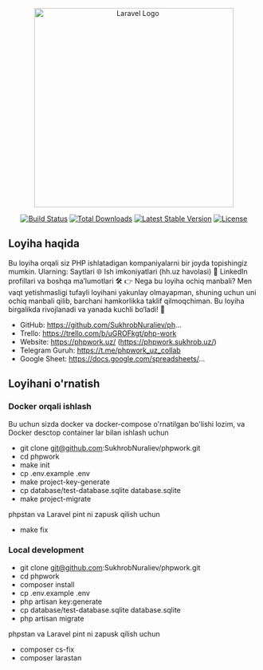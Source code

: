 <p align="center"><a href="https://laravel.com" target="_blank"><img src="https://raw.githubusercontent.com/laravel/art/master/logo-lockup/5%20SVG/2%20CMYK/1%20Full%20Color/laravel-logolockup-cmyk-red.svg" width="400" alt="Laravel Logo"></a></p>

<p align="center">
<a href="https://github.com/laravel/framework/actions"><img src="https://github.com/laravel/framework/workflows/tests/badge.svg" alt="Build Status"></a>
<a href="https://packagist.org/packages/laravel/framework"><img src="https://img.shields.io/packagist/dt/laravel/framework" alt="Total Downloads"></a>
<a href="https://packagist.org/packages/laravel/framework"><img src="https://img.shields.io/packagist/v/laravel/framework" alt="Latest Stable Version"></a>
<a href="https://packagist.org/packages/laravel/framework"><img src="https://img.shields.io/packagist/l/laravel/framework" alt="License"></a>
</p>

## Loyiha haqida

Bu loyiha orqali siz PHP ishlatadigan kompaniyalarni bir joyda topishingiz mumkin. Ularning:
Saytlari 🌐
Ish imkoniyatlari (hh.uz havolasi) 💼
LinkedIn profillari va boshqa ma’lumotlari 🛠️
👉 Nega bu loyiha ochiq manbali?
Men vaqt yetishmasligi tufayli loyihani yakunlay olmayapman, shuning uchun uni ochiq manbali qilib, barchani hamkorlikka taklif qilmoqchiman. Bu loyiha birgalikda rivojlanadi va yanada kuchli bo‘ladi! 💪

- GitHub: https://github.com/SukhrobNuraliev/ph...
- Trello: https://trello.com/b/uGROFkgt/php-work
- Website: https://phpwork.uz/ (https://phpwork.sukhrob.uz/)
- Telegram Guruh: https://t.me/phpwork_uz_collab
- Google Sheet: https://docs.google.com/spreadsheets/...


## Loyihani o'rnatish

### Docker orqali ishlash

Bu uchun sizda docker va docker-compose o'rnatilgan bo'lishi lozim, va Docker desctop container lar bilan ishlash uchun

- git clone git@github.com:SukhrobNuraliev/phpwork.git
- cd phpwork
- make init
- cp .env.example .env
- make project-key-generate
- cp database/test-database.sqlite database.sqlite
- make project-migrate

phpstan va Laravel pint ni zapusk qilish uchun

- make fix


### Local development
                  
- git clone git@github.com:SukhrobNuraliev/phpwork.git
- cd phpwork
- composer install
- cp .env.example .env
- php artisan key:generate
- cp database/test-database.sqlite database.sqlite
- php artisan migrate

phpstan va Laravel pint ni zapusk qilish uchun
 - composer cs-fix
 - composer larastan
